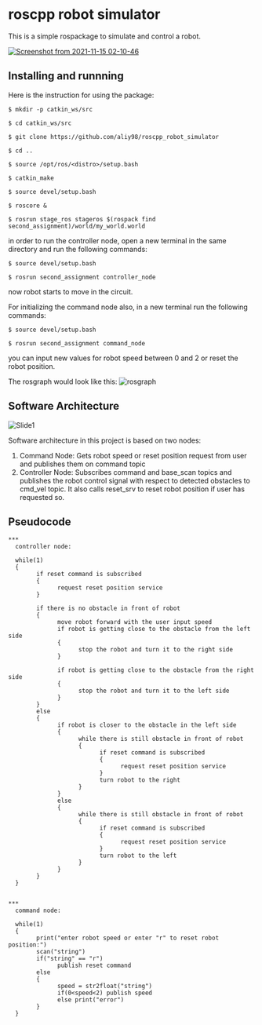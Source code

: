 # roscpp robot simulator
This is a simple rospackage to simulate and control a robot.

[![Screenshot from 2021-11-15 02-10-46](https://user-images.githubusercontent.com/65722399/141701585-c58e8d77-3398-42c8-b348-b9ff476ac046.png)
](https://www.youtube.com/watch?v=KP1wJ6qN2e8&t=36s
)
  
## Installing and runnning 
Here is the instruction for using the package:
```bashscript
$ mkdir -p catkin_ws/src
```
```bashscript
$ cd catkin_ws/src
```
```bashscript
$ git clone https://github.com/aliy98/roscpp_robot_simulator
```
```bashscript
$ cd ..
```
```bashscript
$ source /opt/ros/<distro>/setup.bash
```
```bashscript
$ catkin_make
```
```bashscript
$ source devel/setup.bash
```
```bashscript
$ roscore &
```
```bashscript
$ rosrun stage_ros stageros $(rospack find second_assignment)/world/my_world.world
```
in order to run the controller node, open a new terminal in the same directory and run the following commands:
```bashscript
$ source devel/setup.bash
```
```bashscript
$ rosrun second_assignment controller_node
```
now robot starts to move in the circuit.

For initializing the command node also, in a new terminal run the following commands:
```bashscript
$ source devel/setup.bash
```
```bashscript
$ rosrun second_assignment command_node
```
you can input new values for robot speed between 0 and 2 or reset the robot position.

The rosgraph would look like this:
![rosgraph](https://user-images.githubusercontent.com/65722399/141699520-a63f6a5f-624c-4cb6-8501-2af88397e1ba.png)

## Software Architecture
![Slide1](https://user-images.githubusercontent.com/65722399/147790186-718db308-682d-43e7-93ac-284690520e90.JPG)

Software architecture in this project is based on two nodes:
1. Command Node: Gets robot speed or reset position request from user and publishes them on command topic
2. Controller Node: Subscribes command and base_scan topics and publishes the robot control signal with respect to detected obstacles to cmd_vel topic. 
It also calls reset_srv to reset robot position if user has requested so.
## Pseudocode
```
***
  controller node:
  
  while(1)
  {
        if reset command is subscribed
        {
              request reset position service
        }

        if there is no obstacle in front of robot
        {
              move robot forward with the user input speed
              if robot is getting close to the obstacle from the left side
              {
                    stop the robot and turn it to the right side
              }

              if robot is getting close to the obstacle from the right side
              {
                    stop the robot and turn it to the left side
              }
        }
        else
        {
              if robot is closer to the obstacle in the left side
              {
                    while there is still obstacle in front of robot
                    {
                          if reset command is subscribed
                          {
                                request reset position service
                          }
                          turn robot to the right
                    }
              }
              else
              {
                    while there is still obstacle in front of robot
                    {
                          if reset command is subscribed
                          {
                                request reset position service
                          }
                          turn robot to the left
                    }
              }
        }
  }

  
***
  command node:
  
  while(1)
  {
        print("enter robot speed or enter "r" to reset robot position:")
        scan("string")
        if("string" == "r") 
              publish reset command
        else
        {
              speed = str2float("string")
              if(0<speed<2) publish speed
              else print("error")
        }
  }
```
